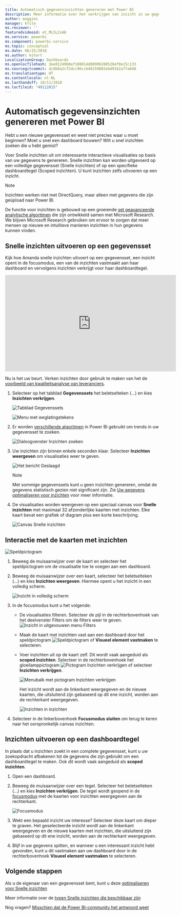 ```yaml
---
title: Automatisch gegevensinzichten genereren met Power BI
description: Meer informatie over het verkrijgen van inzicht in uw gegevenssets en dashboardtegels.
author: maggies
manager: kfile
ms.reviewer: ''
featuredvideoid: et_MLSL2sA8
ms.service: powerbi
ms.component: powerbi-service
ms.topic: conceptual
ms.date: 08/25/2018
ms.author: mihart
LocalizationGroup: Dashboards
ms.openlocfilehash: 3ee01249b8ef108814d00996208528ef0e15c133
ms.sourcegitcommit: dc8b8a2cf2dcc96ccb46159802ebd9342a7fa840
ms.translationtype: HT
ms.contentlocale: nl-NL
ms.lasthandoff: 10/11/2018
ms.locfileid: "49112815"
---
```

# <a name="automatically-generate-data-insights-with-power-bi"></a>Automatisch gegevensinzichten genereren met Power BI
Hebt u een nieuwe gegevensset en weet niet precies waar u moet beginnen?  Moet u snel een dashboard bouwen?  Wilt u snel inzichten zoeken die u hebt gemist?

Voer Snelle inzichten uit om interessante interactieve visualisaties op basis van uw gegevens te genereren. Snelle inzichten kan worden uitgevoerd op een volledige gegevensset (Snelle inzichten) of op een specifieke dashboardtegel (Scoped inzichten). U kunt inzichten zelfs uitvoeren op een inzicht.

> [!NOTE]
> Inzichten werken niet met DirectQuery, maar alleen met gegevens die zijn geüpload naar Power BI.
> 

De functie voor inzichten is gebouwd op een groeiende [set geavanceerde analytische algoritmen](service-insight-types.md) die zijn ontwikkeld samen met Microsoft Research. We blijven Microsoft Research gebruiken om ervoor te zorgen dat meer mensen op nieuwe en intuïtieve manieren inzichten in hun gegevens kunnen vinden.

## <a name="run-quick-insights-on-a-dataset"></a>Snelle inzichten uitvoeren op een gegevensset
Kijk hoe Amanda snelle inzichten uitvoert op een gegevensset, een inzicht opent in de focusmodus, een van de inzichten vastmaakt aan haar dashboard en vervolgens inzichten verkrijgt voor haar dashboardtegel.

<iframe width="560" height="315" src="https://www.youtube.com/embed/et_MLSL2sA8" frameborder="0" allowfullscreen></iframe>


Nu is het uw beurt. Verken inzichten door gebruik te maken van het de [voorbeeld van kwaliteitsanalyse van leveranciers](sample-supplier-quality.md).

1. Selecteer op het tabblad **Gegevenssets** het beletselteken (...) en kies **Inzichten verkrijgen**.
   
    ![Tabblad Gegevenssets](media/service-insights/power-bi-ellipses.png)
   
    ![Menu met weglatingstekens](media/service-insights/power-bi-tab.png)
2. Er worden [verschillende algoritmen](service-insight-types.md) in Power BI gebruikt om trends in uw gegevensset te zoeken.
   
    ![Dialoogvenster Inzichten zoeken](media/service-insights/pbi_autoinsightssearching.png)
3. Uw inzichten zijn binnen enkele seconden klaar.  Selecteer **Inzichten weergeven** om visualisaties weer te geven.
   
    ![Het bericht Geslaagd](media/service-insights/pbi_autoinsightsuccess.png)
   
    > [!NOTE]
    > Met sommige gegevenssets kunt u geen inzichten genereren, omdat de gegevens statistisch gezien niet significant zijn.  Zie [Uw gegevens optimaliseren voor inzichten](service-insights-optimize.md) voor meer informatie.
   > 
    
1. De visualisaties worden weergeven op een speciaal canvas voor **Snelle inzichten** met maximaal 32 afzonderlijke kaarten met inzichten. Elke kaart bevat een grafiek of diagram plus een korte beschrijving.
   
    ![Canvas Snelle inzichten](media/service-insights/power-bi-insights.png)

## <a name="interact-with-the-insight-cards"></a>Interactie met de kaarten met inzichten
  ![Speldpictogram](media/service-insights/pbi_hover.png)

1. Beweeg de muisaanwijzer over de kaart en selecteer het speldpictogram om de visualisatie toe te voegen aan een dashboard.
2. Beweeg de muisaanwijzer over een kaart, selecteer het beletselteken (...) en kies **Inzichten weergeven**. Hiermee opent u het inzicht in een volledig scherm.
   
    ![Inzicht in volledig scherm](media/service-insights/power-bi-insight-focus.png)
3. In de focusmodus kunt u het volgende:
   
   * De visualisaties filteren.  Selecteer de pijl in de rechterbovenhoek van het deelvenster Filters om de filters weer te geven.
        ![Inzicht in uitgevouwen menu Filters](media/service-insights/power-bi-insights-filter-new.png)
   * Maak de kaart met inzichten vast aan een dashboard door het speldpictogram ![Speldpictogram](media/service-insights/power-bi-pin-icon.png) of **Visueel element vastmaken** te selecteren.
   * Voer inzichten uit op de kaart zelf. Dit wordt vaak aangeduid als **scoped inzichten**. Selecteer in de rechterbovenhoek het gloeilamppictogram ![Pictogram Inzichten verkrijgen](media/service-insights/power-bi-bulb-icon.png) of selecteer **Inzichten verkrijgen**.
     
       ![Menubalk met pictogram Inzichten verkrijgen](media/service-insights/pbi-autoinsights-tile.png)
     
     Het inzicht wordt aan de linkerkant weergegeven en de nieuwe kaarten, die uitsluitend zijn gebaseerd op dit ene inzicht, worden aan de rechterkant weergegeven.
     
       ![Inzichten in inzichten](media/service-insights/power-bi-insights-on-insights-new.png)
4. Selecteer in de linkerbovenhoek **Focusmodus sluiten** om terug te keren naar het oorspronkelijk canvas inzichten.

## <a name="run-insights-on-a-dashboard-tile"></a>Inzichten uitvoeren op een dashboardtegel
In plaats dat u inzichten zoekt in een complete gegevensset, kunt u uw zoekopdracht afbakenen tot de gegevens die zijn gebruikt om een dashboardtegel te maken. Ook dit wordt vaak aangeduid als **scoped inzichten**.

1. Open een dashboard.
2. Beweeg de muisaanwijzer over een tegel. Selecteer het beletselteken (...) en kies **Inzichten verkrijgen**. De tegel wordt geopend in de [focusmodus](service-focus-mode.md) met de kaarten voor inzichten weergegeven aan de rechterkant.    
   
    ![Focusmodus](media/service-insights/pbi-insights-tile.png)    
4. Wekt een bepaald inzicht uw interesse? Selecteer deze kaart om dieper te graven. Het geselecteerde inzicht wordt aan de linkerkant weergegeven en de nieuwe kaarten met inzichten, die uitsluitend zijn gebaseerd op dit ene inzicht, worden aan de rechterkant weergegeven.    
6. Blijf in uw gegevens spitten, en wanneer u een interessant inzicht hebt gevonden, kunt u dit vastmaken aan uw dashboard door in de rechterbovenhoek **Visueel element vastmaken** te selecteren.

## <a name="next-steps"></a>Volgende stappen
Als u de eigenaar van een gegevensset bent, kunt u deze [optimaliseren voor Snelle inzichten](service-insights-optimize.md)

Meer informatie over de [typen Snelle inzichten die beschikbaar zijn](service-insight-types.md)

Nog vragen? [Misschien dat de Power BI-community het antwoord weet](http://community.powerbi.com/)


